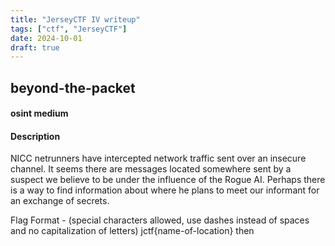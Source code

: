 ```yaml
---
title: "JerseyCTF IV writeup"
tags: ["ctf", "JerseyCTF"]
date: 2024-10-01
draft: true
---
```


## beyond-the-packet
#### osint medium
#### Description
NICC netrunners have intercepted network traffic sent over an insecure channel. It seems there are messages located somewhere sent by a suspect we believe to be under the influence of the Rogue AI. Perhaps there is a way to find information about where he plans to meet our informant for an exchange of secrets.

Flag Format - (special characters allowed, use dashes instead of spaces and no capitalization of letters) jctf{name-of-location}
then
